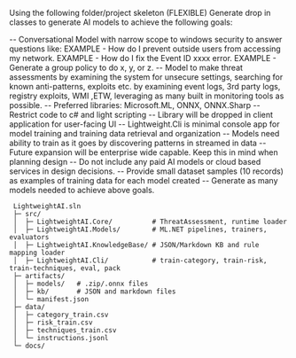 Using the following folder/project skeleton (FLEXIBLE) Generate drop in classes to generate AI models to achieve the following goals:

-- Conversational Model with narrow scope to windows security to answer questions like:
EXAMPLE - How do I prevent outside users from accessing my network.
EXAMPLE - How do I fix the Event ID xxxx error.
EXAMPLE - Generate a group policy to do x, y, or z.
-- Model to make threat assessments by examining the system for unsecure settings, searching for known anti-patterns, exploits etc. by examining event logs, 3rd party logs, registry exploits, WMI ,ETW, leveraging as many built in monitoring tools as possible.
-- Preferred libraries: Microsoft.ML, ONNX,  ONNX.Sharp
-- Restrict code to c# and light scripting
-- Library will be dropped in client application for user-facing UI
-- Lightweight.Cli is minimal console app for model training and training data retrieval and organization
-- Models need ability to train as it goes by discovering patterns in streamed in data
-- Future expansion will be enterprise wide capable. Keep this in mind when planning design
-- Do not include any paid AI models or cloud based services in design decisions.
-- Provide small dataset samples (10 records) as examples of training data for each model created
-- Generate as many models needed to achieve above goals.

 ```
  LightweightAI.sln
  ├─ src/
  │  ├─ LightweightAI.Core/          # ThreatAssessment, runtime loader
  │  ├─ LightweightAI.Models/        # ML.NET pipelines, trainers, evaluators
  │  ├─ LightweightAI.KnowledgeBase/ # JSON/Markdown KB and rule mapping loader
  │  ├─ LightweightAI.Cli/           # train-category, train-risk, train-techniques, eval, pack
  ├─ artifacts/
  │  ├─ models/   # .zip/.onnx files
  │  ├─ kb/       # JSON and markdown files
  │  └─ manifest.json
  ├─ data/
  │  ├─ category_train.csv
  │  ├─ risk_train.csv
  │  ├─ techniques_train.csv
  │  └─ instructions.jsonl
  └─ docs/
  ```